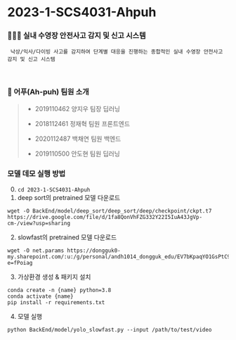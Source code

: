# 2023-1-SCS4031-Ahpuh
### 🏊🏻‍♂️ 실내 수영장 안전사고 감지 및 신고 시스템

     낙상/익사/다이빙 사고를 감지하여 단계별 대응을 진행하는 종합적인 실내 수영장 안전사고 감지 및 신고 시스템

<br>

### 👥 어푸(Ah-puh) 팀원 소개
>- 2019110462 양지우 팀장 딥러닝
>
>- 2018112461 정재혁 팀원 프론트엔드
>
>- 2020112487 백채연 팀원 백엔드
>
>- 2019110500 안도현 팀원 딥러닝


### 모델 데모 실행 방법
0. `cd 2023-1-SCS4031-Ahpuh`
1. deep sort의 pretrained 모델 다운로드 
```
wget -O BackEnd/model/deep_sort/deep_sort/deep/checkpoint/ckpt.t7 https://drive.google.com/file/d/1fa8QonVhFZG332Y22I5IuA43JgVp-cm-/view?usp=sharing
```
2. slowfast의 pretrained 모델 다운로드
```
wget -O net.params https://dongguk0-my.sharepoint.com/:u:/g/personal/andh1014_dongguk_edu/EV7bKpaqYO1GsPtC9n7PaN8Bi7MqNSTLAB1vtYaDdq33EA?e=fPoiag
```
3. 가상환경 생성 & 패키지 설치
```
conda create -n {name} python=3.8
conda activate {name}
pip install -r requirements.txt
```
4. 모델 실행
```
python BackEnd/model/yolo_slowfast.py --input /path/to/test/video
```
